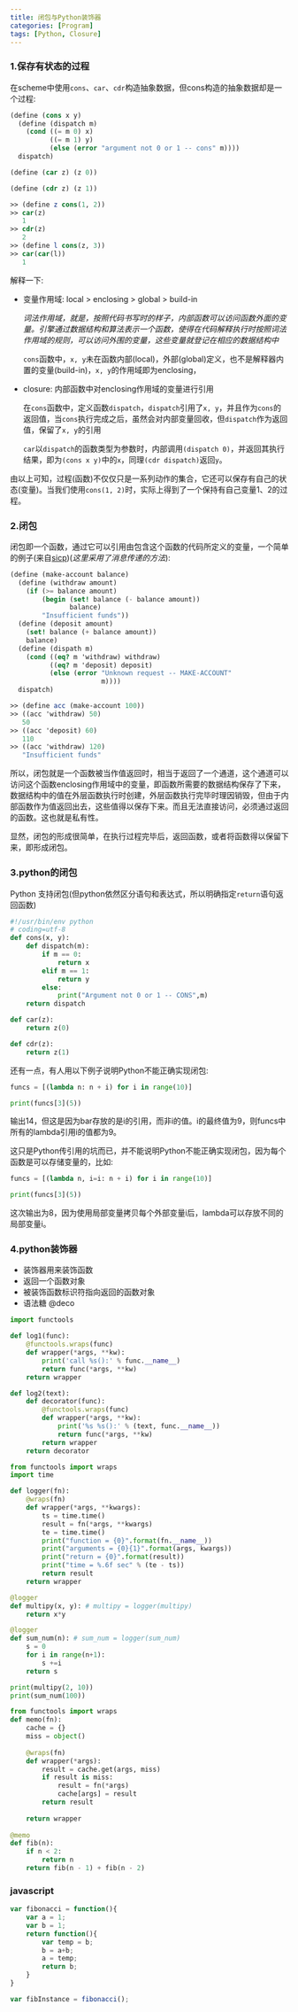 ```yaml
---
title: 闭包与Python装饰器
categories: [Program]
tags: [Python, Closure]
---
```


### 1.保存有状态的过程

在scheme中使用`cons`、`car`、`cdr`构造抽象数据，但cons构造的抽象数据却是一个过程:

``` scheme
(define (cons x y)
  (define (dispatch m)
    (cond ((= m 0) x)
          ((= m 1) y)
          (else (error "argument not 0 or 1 -- cons" m))))
  dispatch)

(define (car z) (z 0))

(define (cdr z) (z 1))

>> (define z cons(1, 2))
>> car(z)
   1
>> cdr(z)
   2
>> (define l cons(z, 3))
>> car(car(l))
   1
```

解释一下:

* 变量作用域: local > enclosing > global > build-in

    *词法作用域，就是，按照代码书写时的样子，内部函数可以访问函数外面的变量。引擎通过数据结构和算法表示一个函数，使得在代码解释执行时按照词法作用域的规则，可以访问外围的变量，这些变量就登记在相应的数据结构中*

    `cons`函数中，`x, y`未在函数内部(local)，外部(global)定义，也不是解释器内置的变量(build-in)，`x, y`的作用域即为enclosing，

* closure: 内部函数中对enclosing作用域的变量进行引用

    在`cons`函数中，定义函数`dispatch`，`dispatch`引用了`x, y`，并且作为`cons`的返回值，当`cons`执行完成之后，虽然会对内部变量回收，但`dispatch`作为返回值，保留了`x, y`的引用
    
    `car`以`dispatch`的函数类型为参数时，内部调用`(dispatch 0)`，并返回其执行结果，即为`(cons x y)`中的`x`，同理`(cdr dispatch)`返回`y`。

由以上可知，过程(函数)不仅仅只是一系列动作的集合，它还可以保存有自己的状态(变量)。当我们使用`cons(1, 2)`时，实际上得到了一个保持有自己变量1、2的过程。

### 2.闭包

闭包即一个函数，通过它可以引用由包含这个函数的代码所定义的变量，一个简单的例子(来自[sicp](https://book.douban.com/subject/1148282/))(*这里采用了消息传递的方法*):

``` scheme
(define (make-account balance)
  (define (withdraw amount)
    (if (>= balance amount)
        (begin (set! balance (- balance amount))
               balance)
        "Insufficient funds"))
  (define (deposit amount)
    (set! balance (+ balance amount))
    balance)
  (define (dispath m)
    (cond ((eq? m 'withdraw) withdraw)
          ((eq? m 'deposit) deposit)
          (else (error "Unknown request -- MAKE-ACCOUNT"
                       m))))
  dispatch)

>> (define acc (make-account 100))
>> ((acc 'withdraw) 50)
   50
>> ((acc 'deposit) 60)
   110
>> ((acc 'withdraw) 120)
   "Insufficient funds"
```

所以，闭包就是一个函数被当作值返回时，相当于返回了一个通道，这个通道可以访问这个函数enclosing作用域中的变量，即函数所需要的数据结构保存了下来，数据结构中的值在外层函数执行时创建，外层函数执行完毕时理因销毁，但由于内部函数作为值返回出去，这些值得以保存下来。而且无法直接访问，必须通过返回的函数。这也就是私有性。

显然，闭包的形成很简单，在执行过程完毕后，返回函数，或者将函数得以保留下来，即形成闭包。

### 3.python的闭包

Python 支持闭包(但python依然区分语句和表达式，所以明确指定`return`语句返回函数)

``` python
#!/usr/bin/env python
# coding=utf-8
def cons(x, y):
    def dispatch(m):
        if m == 0:
            return x
        elif m == 1:
            return y
        else:
            print("Argument not 0 or 1 -- CONS",m)
    return dispatch

def car(z):
    return z(0)

def cdr(z):
    return z(1)
```

还有一点，有人用以下例子说明Python不能正确实现闭包:

``` python
funcs = [(lambda n: n + i) for i in range(10)]

print(funcs[3](5))
```

输出14，但这是因为bar存放的是i的引用，而非i的值。i的最终值为9，则funcs中所有的lambda引用i的值都为9。

这只是Python传引用的坑而已，并不能说明Python不能正确实现闭包，因为每个函数是可以存储变量的，比如:

``` python
funcs = [(lambda n, i=i: n + i) for i in range(10)]

print(funcs[3](5))
```

这次输出为8，因为使用局部变量拷贝每个外部变量i后，lambda可以存放不同的局部变量i。

### 4.python装饰器

* 装饰器用来装饰函数
* 返回一个函数对象
* 被装饰函数标识符指向返回的函数对象
* 语法糖 @deco

``` python
import functools

def log1(func):
    @functools.wraps(func)
    def wrapper(*args, **kw):
        print('call %s():' % func.__name__)
        return func(*args, **kw)
    return wrapper

def log2(text):
    def decorator(func):
        @functools.wraps(func)
        def wrapper(*args, **kw):
            print('%s %s():' % (text, func.__name__))
            return func(*args, **kw)
        return wrapper
    return decorator
```

``` python
from functools import wraps
import time

def logger(fn):
    @wraps(fn)
    def wrapper(*args, **kwargs):
        ts = time.time()
        result = fn(*args, **kwargs)
        te = time.time()
        print("function = {0}".format(fn.__name__))
        print("arguments = {0}{1}".format(args, kwargs))
        print("return = {0}".format(result))
        print("time = %.6f sec" % (te - ts))
        return result
    return wrapper

@logger
def multipy(x, y): # multipy = logger(multipy)
    return x*y

@logger
def sum_num(n): # sum_num = logger(sum_num)
    s = 0
    for i in range(n+1):
        s +=i
    return s

print(multipy(2, 10))
print(sum_num(100))
```

``` python
from functools import wraps
def memo(fn):
    cache = {}
    miss = object()
 
    @wraps(fn)
    def wrapper(*args):
        result = cache.get(args, miss)
        if result is miss:
            result = fn(*args)
            cache[args] = result
        return result
 
    return wrapper
 
@memo
def fib(n):
    if n < 2:
        return n
    return fib(n - 1) + fib(n - 2)
```

### javascript

``` javascript
var fibonacci = function(){
    var a = 1;
    var b = 1;
    return function(){
        var temp = b;
        b = a+b;
        a = temp;
        return b;
    }
}

var fibInstance = fibonacci();
```
